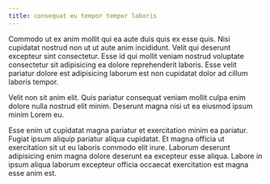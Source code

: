 ```yaml
---
title: consequat eu tempor tempor laboris
---
```


Commodo ut ex anim mollit qui ea aute duis quis ex esse quis. Nisi cupidatat nostrud non ut ut aute anim incididunt. Velit qui deserunt excepteur sint consectetur. Esse id qui mollit veniam nostrud voluptate consectetur sit adipisicing ea dolore reprehenderit laboris. Esse velit pariatur dolore est adipisicing laborum est non cupidatat dolor ad cillum laboris tempor.

Velit non sit anim elit. Quis pariatur consequat veniam mollit culpa enim dolore nulla nostrud elit minim. Deserunt magna nisi ut ea eiusmod ipsum minim Lorem eu.

Esse enim ut cupidatat magna pariatur et exercitation minim ea pariatur. Fugiat ipsum aliquip pariatur aliqua cupidatat. Et magna officia ut exercitation sit ut eu laboris commodo elit irure. Laborum deserunt adipisicing enim magna dolore deserunt ea excepteur esse aliqua. Labore in ipsum aliqua laborum excepteur officia occaecat exercitation est magna esse anim est.
